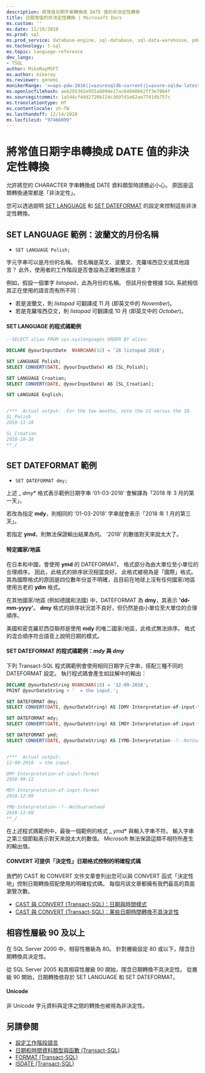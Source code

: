 ```yaml
---
description: 將常值日期字串轉換成 DATE 值的非決定性轉換
title: 日期常值的非決定性轉換 | Microsoft Docs
ms.custom: ''
ms.date: 11/19/2018
ms.prod: sql
ms.prod_service: database-engine, sql-database, sql-data-warehouse, pdw
ms.technology: t-sql
ms.topic: language-reference
dev_langs:
- TSQL
author: MikeRayMSFT
ms.author: mikeray
ms.reviewer: genemi
monikerRange: '>=aps-pdw-2016||=azuresqldb-current||=azure-sqldw-latest||>=sql-server-2016||>=sql-server-linux-2017||=azuresqldb-mi-current'
ms.openlocfilehash: aeb2953d2e955a8094e17ac64040662ff3e7804f
ms.sourcegitcommit: 1a544cf4dd2720b124c3697d1e62ae7741db757c
ms.translationtype: HT
ms.contentlocale: zh-TW
ms.lasthandoff: 12/14/2020
ms.locfileid: "97466099"
---
```

# <a name="nondeterministic-conversion-of-literal-date-strings-into-date-values"></a>將常值日期字串轉換成 DATE 值的非決定性轉換

允許將您的 CHARACTER 字串轉換成 DATE 資料類型時請務必小心。 原因是這類轉換通常都是「非決定性」。

您可以透過說明 [SET LANGUAGE](../statements/set-language-transact-sql.md) 和 [SET DATEFORMAT](../statements/set-dateformat-transact-sql.md) 的設定來控制這些非決定性轉換。



## <a name="set-language-example-month-name-in-polish"></a>SET LANGUAGE 範例：波蘭文的月份名稱

- `SET LANGUAGE Polish;`

字元字串可以是月份的名稱。 但名稱是英文、波蘭文、克羅埃西亞文或其他語言？ 此外，使用者的工作階段是否會設為正確對應語言？

例如，假設一個單字 _listopad_，此為月份的名稱。 但該月份會根據 SQL 系統相信其正在使用的語言而有所不同：
- 若是波蘭文，則 _listopad_ 可翻譯成 11 月 (即英文中的 _November_)。
- 若是克羅埃西亞文，則 _listopad_ 可翻譯成 10 月 (即英文中的 _October_)。

#### <a name="code-example-of-set-language"></a>SET LANGUAGE 的程式碼範例

```sql
--SELECT alias FROM sys.syslanguages ORDER BY alias;

DECLARE @yourInputDate  NVARCHAR(32) = '28 listopad 2018';

SET LANGUAGE Polish;
SELECT CONVERT(DATE, @yourInputDate) AS [SL_Polish];

SET LANGUAGE Croatian;
SELECT CONVERT(DATE, @yourInputDate) AS [SL_Croatian];

SET LANGUAGE English;


/***  Actual output:  For the two months, note the 11 versus the 10.
SL_Polish
2018-11-28

SL_Croatian
2018-10-28
**_/
```



## <a name="set-dateformat-example"></a>SET DATEFORMAT 範例

- `SET DATEFORMAT dmy;`

上述 _ *dmy** 格式表示範例日期字串 '01-03-2018' 會解譯為「2018 年 3 月的第一天」。

若改為指定 **mdy**，則相同的 '01-03-2018' 字串就會表示「2018 年 1 月的第三天」。

若指定 **ymd**，則無法保證輸出結果為何。 '2018' 的數值對天來說太大了。
<!--
The preceding claim of "no guarantee" might be incorrect, in the minds of the SQL query engine Developer team?
-->

#### <a name="specific-countries"></a>特定國家/地區

在日本和中國，會使用 **ymd** 的 DATEFORMAT。 格式部分為由大單位至小單位的合理順序。 因此，此格式的排序狀況相當良好。 此格式被視為是「國際」格式。 其為國際格式的原因是四位數年份並不明確，且目前在地球上沒有任何國家/地區使用古老的 **ydm** 格式。

在其他國家/地區 (例如德國和法國) 中，DATEFORMAT 為 **dmy**，其表示 **'dd-mm-yyyy'**。 **dmy** 格式的排序狀況並不良好，但仍然是由小單位至大單位的合理順序。

美國和密克羅尼西亞聯邦是使用 **mdy** 的唯二國家/地區，此格式無法排序。 格式的混合順序符合語音上說明日期的模式。

#### <a name="code-example-of-set-dateformat-mdy-versus-dmy"></a>SET DATEFORMAT 的程式碼範例：*mdy* 與 *dmy*

下列 Transact-SQL 程式碼範例會使用相同日期字元字串，搭配三種不同的 DATEFORMAT 設定。 執行程式碼會產生如註解中的輸出：

```sql
DECLARE @yourDateString NVARCHAR(10) = '12-09-2018';
PRINT @yourDateString + '  = the input.';

SET DATEFORMAT dmy;
SELECT CONVERT(DATE, @yourDateString) AS [DMY-Interpretation-of-input-format];

SET DATEFORMAT mdy;
SELECT CONVERT(DATE, @yourDateString) AS [MDY-Interpretation-of-input-format];

SET DATEFORMAT ymd;
SELECT CONVERT(DATE, @yourDateString) AS [YMD-Interpretation--?--NotGuaranteed];


/***  Actual output:
12-09-2018  = the input.

DMY-Interpretation-of-input-format
2018-09-12

MDY-Interpretation-of-input-format
2018-12-09

YMD-Interpretation--?--NotGuaranteed
2018-12-09
**_/
```

在上述程式碼範例中，最後一個範例的格式 _ *ymd** 與輸入字串不符。 輸入字串之第三個節點表示對天來說太大的數值。 Microsoft 無法保證這類不相符所產生的輸出值。

#### <a name="convert-offers-explicit-codes-for-_deterministic_-control-of-date-formats"></a>CONVERT 可提供「決定性」日期格式控制的明確程式碼

我們的 CAST 和 CONVERT 文件文章會列出您可以與 CONVERT 函式「決定性地」控制日期轉換搭配使用的明確程式碼。 每個月該文章都擁有我們最高的頁面瀏覽次數。

- [CAST 與 CONVERT (Transact-SQL)：日期與時間樣式](../functions/cast-and-convert-transact-sql.md#date-and-time-styles)
- [CAST 與 CONVERT (Transact-SQL)：某些日期時間轉換不具決定性](../functions/cast-and-convert-transact-sql.md#certain-datetime-conversions-are-nondeterministic)



## <a name="compatibility-level-90-and-above"></a>相容性層級 90 及以上

在 SQL Server 2000 中，相容性層級為 80。 針對層級設定 80 或以下，隱含日期轉換具決定性。

從 SQL Server 2005 和其相容性層級 90 開始，隱含日期轉換不具決定性。 從層級 90 開始，日期轉換依存於 SET LANGUAGE 和 SET DATEFORMAT。

#### <a name="unicode"></a>Unicode

<!-- The next live sentence needs an explanatory example!  N'somethingHere?'.
-->
非 Unicode 字元資料與定序之間的轉換也被視為非決定性。



## <a name="see-also"></a>另請參閱

- [設定工作階段語言](../../relational-databases/collations/set-a-session-language.md)
- [日期和時間資料類型與函數 (Transact-SQL)](../functions/date-and-time-data-types-and-functions-transact-sql.md)
- [FORMAT (Transact-SQL)](../functions/format-transact-sql.md)
- [ISDATE (Transact-SQL)](../functions/isdate-transact-sql.md)



<!--
This new article is linked-to by the following articles (at least initially on 2018/11/19).....
...
* docs/relational-databases/views/create-indexed-views.md
* docs/relational-databases/indexes/indexes-on-computed-columns.md
* docs/t-sql/functions/cast-and-convert-transact-sql.md
...
As a reaction to public PR 1279, this approach of creating a new article to link to is a better alternative than a docs/includes/ approach.
GeneMi (MightyPen), 2018/11/19
-->

